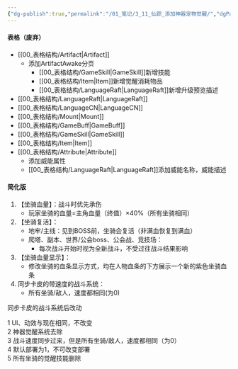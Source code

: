 ```yaml
---
{"dg-publish":true,"permalink":"/01_笔记/3_11_仙踪_添加神器宠物觉醒/","dgPassFrontmatter":true}
---
```


#### 表格（废弃）
+ [[00_表格结构/Artifact\|Artifact]]
	+ 添加ArtifactAwake分页
		+ [[00_表格结构/GameSkill\|GameSkill]]新增技能
		+ [[00_表格结构/Item\|Item]]新增觉醒消耗物品
		+ [[00_表格结构/LanguageRaft\|LanguageRaft]]新增升级预览描述
+ [[00_表格结构/LanguageRaft\|LanguageRaft]]
+ [[00_表格结构/LanguageCN\|LanguageCN]]
+ [[00_表格结构/Mount\|Mount]]
+ [[00_表格结构/GameBuff\|GameBuff]]
+ [[00_表格结构/GameSkill\|GameSkill]]
+ [[00_表格结构/Item\|Item]]
+ [[00_表格结构/Attribute\|Attribute]]
	+ 添加威能属性
	+ [[00_表格结构/LanguageRaft\|LanguageRaft]]添加威能名称，威能描述
#### 简化版

1. 【坐骑血量】：战斗时优先承伤									
	+ 玩家坐骑的血量=主角血量（终值）×40%（所有坐骑相同）					
2. 【坐骑复活】：									
	+ 地牢/主线：见到BOSS前，坐骑会复活（非满血恢复到满血）
	+ 爬塔、副本、世界/公会boss、公会战、竞技场：							
		+ 每次战斗开始时视为全新战斗，不受过往战斗结果影响					
3. 【坐骑血量显示】：									
	+ 修改坐骑的血条显示方式，均在人物血条的下方展示一个新的紫色坐骑血条	
4. 同步卡皮的带速度的战斗系统：
	+ 所有坐骑/敌人，速度都相同(为0)


同步卡皮的战斗系统后改动

1	UI、动效与现在相同，不改变									
2	神器觉醒系统去除									
3	战斗速度同步过来，但是所有坐骑/敌人，速度都相同（为0）									
4	默认部署为1，不可改变部署									
5	所有坐骑的觉醒技能删除									
										

